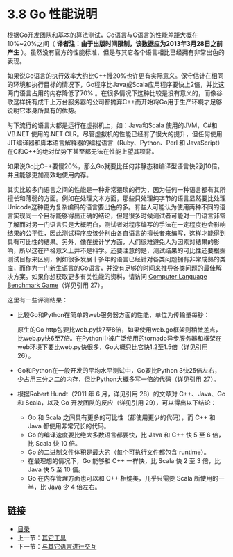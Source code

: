# 3.8 Go 性能说明

根据Go开发团队和基本的算法测试，Go语言与C语言的性能差距大概在10%~20%之间（ **译者注：由于出版时间限制，该数据应为2013年3月28日之前产生** ）。虽然没有官方的性能标准，但是与其它各个语言相比已经拥有非常出色的表现。

如果说Go语言的执行效率大约比C++慢20%也许更有实际意义。保守估计在相同的环境和执行目标的情况下，Go程序比Java或Scala应用程序要快上2倍，并比这两门语言占用的内存降低了70% 。在很多情况下这种比较是没有意义的，而像谷歌这样拥有成千上万台服务器的公司都抛弃C++而开始将Go用于生产环境才足够说明它本身所具有的优势。

时下流行的语言大都是运行在虚拟机上，如：Java和Scala 使用的JVM，C#和VB.NET 使用的.NET CLR。尽管虚拟机的性能已经有了很大的提升，但任何使用JIT编译器和脚本语言解释器的编程语言（Ruby、Python、Perl 和 JavaScript）在C和C++的绝对优势下甚至都无法在性能上望其项背。

如果说Go比C++要慢20%，那么Go就要比任何非静态和编译型语言快2到10倍，并且能够更加高效地使用内存。

其实比较多门语言之间的性能是一种非常猥琐的行为，因为任何一种语言都有其所擅长和薄弱的方面。例如在处理文本方面，那些只处理纯字节的语言显然要比处理Unicode这种更为复杂编码的语言要出色的多。有些人可能认为使用两种不同的语言实现同一个目标能够得出正确的结论，但是很多时候测试者可能对一门语言非常了解而对另一门语言只是大概明白，测试者对程序编写的手法在一定程度也会影响结果的公平性，因此测试程序应该分别由各自语言的擅长者来编写，这样才能得到具有可比性的结果。另外，像在统计学方面，人们很难避免人为因素对结果的影响，所以这在严格意义上并不是科学。还要注意的是，测试结果的可比性还要根据测试目标来区别，例如很多发展十多年的语言已经针对各类问题拥有非常成熟的类库，而作为一门新生语言的Go语言，并没有足够的时间来推导各类问题的最佳解决方案。如果你想获取更多有关性能的资料，请访问 [Computer Language Benchmark Game](http://shootout.alioth.debian.org/)（详见引用 27）。

这里有一些评测结果：

- 比较Go和Python在简单的web服务器方面的性能，单位为传输量每秒：
	
	原生的Go http包要比web.py快7至8倍，如果使用web.go框架则稍微差点，比web.py快6至7倍。在Python中被广泛使用的tornado异步服务器和框架在web环境下要比web.py快很多，Go大概只比它快1.2至1.5倍（详见引用 26）。

- Go和Python在一般开发的平均水平测试中，Go要比Python 3快25倍左右，少占用三分之二的内存，但比Python大概多写一倍的代码（详见引用 27）。
- 根据Robert Hundt（2011 年 6 月，详见引用 28）的文章对 C++、Java、Go 和 Scala，以及 Go 开发团队的反应（详见引用 29），可以得出以下结论：
	
	- Go 和 Scala 之间具有更多的可比性（都使用更少的代码），而 C++ 和 Java 都使用非常冗长的代码。
	- Go 的编译速度要比绝大多数语言都要快，比 Java 和 C++ 快 5 至 6 倍，比 Scala 快 10 倍。	
	- Go 的二进制文件体积是最大的（每个可执行文件都包含 runtime）。	
	- 在最理想的情况下，Go 能够和 C++ 一样快，比 Scala 快 2 至 3 倍，比 Java 快 5 至 10 倍。	
	- Go 在内存管理方面也可以和 C++ 相媲美，几乎只需要 Scala 所使用的一半，比 Java 少 4 倍左右。

## 链接

- [目录](directory.md)
- 上一节：[其它工具](03.7.md)
- 下一节：[与其它语言进行交互](03.9.md)
